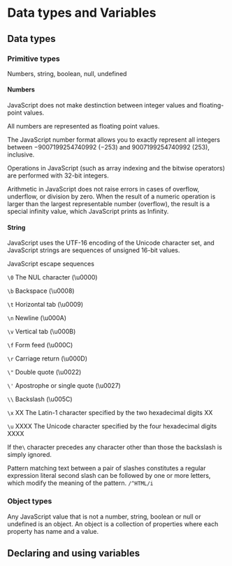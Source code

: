 # Data types and Variables

## Data types

### Primitive types

Numbers, string, boolean, null, undefined

#### Numbers

JavaScript does not make destinction between integer values and floating-point values.

All numbers are represented as floating point values.
 
The JavaScript number format allows you to exactly represent all integers between −9007199254740992 (−253) and 9007199254740992 (253), inclusive.

Operations in JavaScript (such as array indexing and the bitwise operators) are performed with 32-bit integers.

Arithmetic in JavaScript does not raise errors in cases of overflow, underflow, or division by zero. When the result of a numeric operation is larger than the largest representable number (overflow), the result is a special infinity value, which JavaScript prints as Infinity.

#### String

JavaScript uses the UTF-16 encoding of the Unicode character set, and JavaScript strings are sequences of unsigned 16-bit values.

JavaScript escape sequences

`\0`  The NUL character (\u0000)

`\b`  Backspace (\u0008)

`\t`  Horizontal tab (\u0009)

`\n`  Newline (\u000A)

`\v`  Vertical tab (\u000B)

`\f`  Form feed (\u000C)

`\r`  Carriage return (\u000D)

`\"`  Double quote (\u0022)

`\'`  Apostrophe or single quote (\u0027)

`\\`  Backslash (\u005C)

`\x` XX   The Latin-1 character specified by the two hexadecimal digits XX

`\u` XXXX The Unicode character specified by the four hexadecimal digits XXXX

If the` \ ` character precedes any character other than those the backslash is simply ignored.

Pattern matching text between a pair of slashes constitutes a regular expression literal second slash can be followed
by one or more letters, which modify the meaning of the pattern.
`/^HTML/i` 

### Object types

Any JavaScript value that is not a number, string, boolean or null or undefined is an object.
An object is a collection of properties where each property has name and a value.

## Declaring and using variables